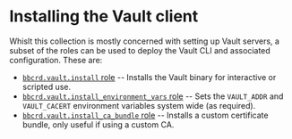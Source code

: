 Installing the Vault client
===========================

Whislt this collection is mostly concerned with setting up Vault servers, a
subset of the roles can be used to deploy the Vault CLI and associated
configuration. These are:

* [`bbcrd.vault.install` role](../roles/install) -- Installs the Vault binary
  for interactive or scripted use.
* [`bbcrd.vault.install_environment_vars`
  role](../roles/install_environment_vars) -- Sets the `VAULT_ADDR` and
  `VAULT_CACERT` environment variables system wide (as required).
* [`bbcrd.vault.install_ca_bundle` role](../roles/install_ca_bundle) --
  Installs a custom certificate bundle, only useful if using a custom CA.
